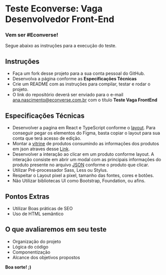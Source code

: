 # Teste Econverse: Vaga Desenvolvedor Front-End

### Vem ser #Econverse!

Segue abaixo as instruções para a execução do teste.

## Instruções
- Faça um fork desse projeto para a sua conta pessoal do GitHub.
- Desenvolva a página conforme as **Especificações Técnicas** 
- Crie um README com as instruções para compilar, testar e rodar o projeto.
- O link do repositório deverá ser enviado para o e-mail ana.nascimento@econverse.com.br com o título **Teste Vaga FrontEnd**

## Especificações Técnicas
- Desenvolver a pagina em React e TypeScript conforme o [layout](https://www.figma.com/file/rWnzPeoxgynuNPsJjV0VmV/Teste-Front-End-Jr?node-id=0%3A1). Para conseguir pegar os elementos do Figma, basta copiar o layout para sua conta que terá acesso de edição.
- Montar a [vitrine](https://app.econverse.com.br/teste-front-end/junior/tecnologia/layout/vitrine-produtos.png) de produtos consumindo as informações dos produtos em json atraves desse [Link](https://app.econverse.com.br/teste-front-end/junior/tecnologia/lista-produtos/produtos.json).
- Desenvolver a interação ao clicar em um produto conforme layout. A interação consiste em abrir um modal com as principais informações do produto presente no arquivo [JSON](https://app.econverse.com.br/teste-front-end/junior/tecnologia/lista-produtos/produtos.json) conforme o produto que clicar.
- Utilizar Pré-processador Sass, Less ou Stylus.
- Respeitar o Layout pixel a pixel, tamanho das fontes, cores e botões.
- Não Utilizar bibliotecas UI como Bootstrap, Foundation, ou afins.

## Pontos Extras
- Utilizar Boas práticas de SEO
- Uso de HTML semântico

## O que avaliaremos em seu teste
- Organização do projeto
- Lógica do código
- Componentização
- Alcance dos objetivos propostos

**Boa sorte! ;)**
